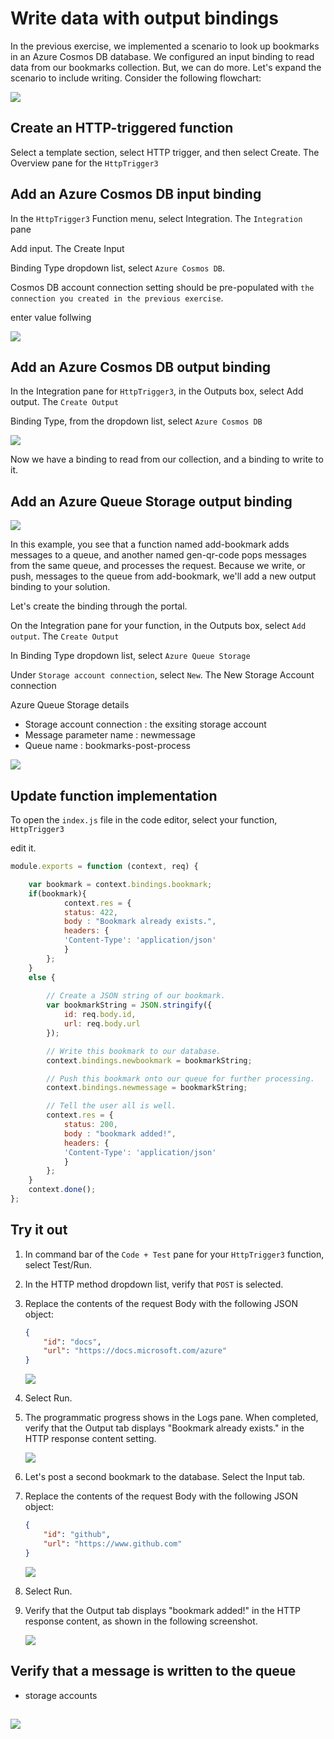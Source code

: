 # Write data with output bindings

In the previous exercise, we implemented a scenario to look up bookmarks in an Azure Cosmos DB database. We configured an input binding to read data from our bookmarks collection. But, we can do more. Let's expand the scenario to include writing. Consider the following flowchart:

![](https://docs.microsoft.com/en-us/learn/modules/chain-azure-functions-data-using-bindings/media/5-find-bookmark-flow.png#lightbox)


## Create an HTTP-triggered function

Select a template section, select HTTP trigger, and then select Create. The Overview pane for the ```HttpTrigger3```

## Add an Azure Cosmos DB input binding

In the ```HttpTrigger3``` Function menu, select Integration. The ```Integration``` pane

Add input. The Create Input

Binding Type dropdown list, select ```Azure Cosmos DB```.

 Cosmos DB account connection setting should be pre-populated with ``the connection you created in the previous exercise``.

enter value follwing

![](../../../media/l-17.png)

## Add an Azure Cosmos DB output binding

In the Integration pane for ```HttpTrigger3```, in the Outputs box, select Add output. The ```Create Output```

Binding Type, from the dropdown list, select ```Azure Cosmos DB```

![](../../../media/l-18.png)

Now we have a binding to read from our collection, and a binding to write to it.

## Add an Azure Queue Storage output binding

![](https://docs.microsoft.com/en-us/learn/modules/chain-azure-functions-data-using-bindings/media/7-q-logical-small.png
)

In this example, you see that a function named add-bookmark adds messages to a queue, and another named gen-qr-code pops messages from the same queue, and processes the request. Because we write, or push, messages to the queue from add-bookmark, we'll add a new output binding to your solution.

Let's create the binding through the portal.

On the Integration pane for your function, in the Outputs box, select ```Add output```. The ```Create Output```

In Binding Type dropdown list, select ```Azure Queue Storage```

Under ```Storage account connection```, select ```New```. The New Storage Account connection

Azure Queue Storage details
- Storage account connection : the exsiting storage account
- Message parameter name : newmessage
- Queue name : bookmarks-post-process

![](../../../media/l-19.png)

## Update function implementation

To open the ```index.js``` file in the code editor, select your function, ```HttpTrigger3```

edit it.

```javascript
module.exports = function (context, req) {

    var bookmark = context.bindings.bookmark;
    if(bookmark){
            context.res = {
            status: 422,
            body : "Bookmark already exists.",
            headers: {
            'Content-Type': 'application/json'
            }
        };
    }
    else {
        
        // Create a JSON string of our bookmark.
        var bookmarkString = JSON.stringify({ 
            id: req.body.id,
            url: req.body.url
        });

        // Write this bookmark to our database.
        context.bindings.newbookmark = bookmarkString;

        // Push this bookmark onto our queue for further processing.
        context.bindings.newmessage = bookmarkString;

        // Tell the user all is well.
        context.res = {
            status: 200,
            body : "bookmark added!",
            headers: {
            'Content-Type': 'application/json'
            }
        };
    }
    context.done();
};
```

## Try it out

1. In command bar of the ```Code + Test``` pane for your ```HttpTrigger3``` function, select Test/Run.
2. In the HTTP method dropdown list, verify that ```POST``` is selected.
3. Replace the contents of the request Body with the following JSON object:

    ```json
    {
        "id": "docs",
        "url": "https://docs.microsoft.com/azure"
    }
    ```
    ![](../../../media/l-20.png)

4. Select Run.
5. The programmatic progress shows in the Logs pane. When completed, verify that the Output tab displays "Bookmark already exists." in the HTTP response content setting.

    ![](../../../media/l-21.png)

6. Let's post a second bookmark to the database. Select the Input tab.
7. Replace the contents of the request Body with the following JSON object:

    ```json
    {
        "id": "github",
        "url": "https://www.github.com"
    }
    ```

    ![](../../../media/l-22.png)

8. Select Run.

9. Verify that the Output tab displays "bookmark added!" in the HTTP response content, as shown in the following screenshot.

    ![](../../../media/l-23.png)

## Verify that a message is written to the queue

- storage accounts

![](../../../media/l-24.png)
- 
